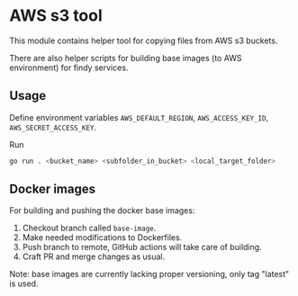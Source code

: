 # AWS s3 tool

This module contains helper tool for copying files from AWS s3 buckets.

There are also helper scripts for building base images (to AWS environment) for findy services.

## Usage

Define environment variables `AWS_DEFAULT_REGION`, `AWS_ACCESS_KEY_ID`, `AWS_SECRET_ACCESS_KEY`.

Run

```sh
go run . <bucket_name> <subfolder_in_bucket> <local_target_folder>
```

## Docker images

For building and pushing the docker base images:
1. Checkout branch called `base-image`.
1. Make needed modifications to Dockerfiles.
1. Push branch to remote, GitHub actions will take care of building.
1. Craft PR and merge changes as usual.

Note: base images are currently lacking proper versioning, only tag "latest" is used.
